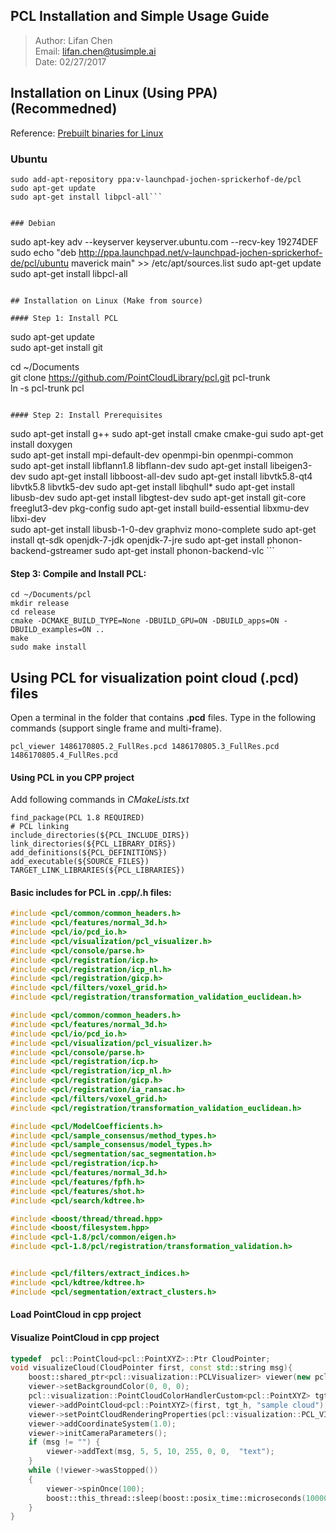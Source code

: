 ## PCL Installation and Simple Usage Guide
> Author: Lifan Chen  
Email: lifan.chen@tusimple.ai    
Date: 02/27/2017


## Installation on Linux (Using PPA) (Recommedned)
Reference: [Prebuilt binaries for Linux](http://pointclouds.org/downloads/linux.html)

### Ubuntu
```
sudo add-apt-repository ppa:v-launchpad-jochen-sprickerhof-de/pcl
sudo apt-get update
sudo apt-get install libpcl-all```


### Debian
```
sudo apt-key adv --keyserver keyserver.ubuntu.com --recv-key 19274DEF
sudo echo "deb http://ppa.launchpad.net/v-launchpad-jochen-sprickerhof-de/pcl/ubuntu maverick main" >> /etc/apt/sources.list
sudo apt-get update
sudo apt-get install libpcl-all

```

## Installation on Linux (Make from source)

#### Step 1: Install PCL
```
sudo apt-get update  
sudo apt-get install git  

cd ~/Documents    
git clone https://github.com/PointCloudLibrary/pcl.git pcl-trunk    
ln -s pcl-trunk pcl    
```

#### Step 2: Install Prerequisites
```
sudo apt-get install g++
sudo apt-get install cmake cmake-gui
sudo apt-get install doxygen   
sudo apt-get install mpi-default-dev openmpi-bin openmpi-common   
sudo apt-get install libflann1.8 libflann-dev
sudo apt-get install libeigen3-dev
sudo apt-get install libboost-all-dev
sudo apt-get install libvtk5.8-qt4 libvtk5.8 libvtk5-dev
sudo apt-get install libqhull*
sudo apt-get install libusb-dev
sudo apt-get install libgtest-dev
sudo apt-get install git-core freeglut3-dev pkg-config
sudo apt-get install build-essential libxmu-dev libxi-dev  
sudo apt-get install libusb-1-0-dev graphviz mono-complete
sudo apt-get install qt-sdk openjdk-7-jdk openjdk-7-jre
sudo apt-get install phonon-backend-gstreamer
sudo apt-get install phonon-backend-vlc ```

#### Step 3: Compile and Install PCL:
```
cd ~/Documents/pcl
mkdir release
cd release
cmake -DCMAKE_BUILD_TYPE=None -DBUILD_GPU=ON -DBUILD_apps=ON -DBUILD_examples=ON ..
make
sudo make install
```


## Using PCL for visualization point cloud (.pcd) files
Open a terminal in the folder that contains __.pcd__ files. Type in the following commands (support single frame and multi-frame).
```
pcl_viewer 1486170805.2_FullRes.pcd 1486170805.3_FullRes.pcd 1486170805.4_FullRes.pcd
```

#### Using PCL in you CPP project
Add following commands in _CMakeLists.txt_
```
find_package(PCL 1.8 REQUIRED)
# PCL linking
include_directories(${PCL_INCLUDE_DIRS})
link_directories(${PCL_LIBRARY_DIRS})
add_definitions(${PCL_DEFINITIONS})
add_executable(${SOURCE_FILES})
TARGET_LINK_LIBRARIES(${PCL_LIBRARIES})
```

#### Basic includes for PCL in .cpp/.h files:
```cpp
#include <pcl/common/common_headers.h>
#include <pcl/features/normal_3d.h>
#include <pcl/io/pcd_io.h>
#include <pcl/visualization/pcl_visualizer.h>
#include <pcl/console/parse.h>
#include <pcl/registration/icp.h>
#include <pcl/registration/icp_nl.h>
#include <pcl/registration/gicp.h>
#include <pcl/filters/voxel_grid.h>
#include <pcl/registration/transformation_validation_euclidean.h>

#include <pcl/common/common_headers.h>
#include <pcl/features/normal_3d.h>
#include <pcl/io/pcd_io.h>
#include <pcl/visualization/pcl_visualizer.h>
#include <pcl/console/parse.h>
#include <pcl/registration/icp.h>
#include <pcl/registration/icp_nl.h>
#include <pcl/registration/gicp.h>
#include <pcl/registration/ia_ransac.h>
#include <pcl/filters/voxel_grid.h>
#include <pcl/registration/transformation_validation_euclidean.h>

#include <pcl/ModelCoefficients.h>
#include <pcl/sample_consensus/method_types.h>
#include <pcl/sample_consensus/model_types.h>
#include <pcl/segmentation/sac_segmentation.h>
#include <pcl/registration/icp.h>
#include <pcl/features/normal_3d.h>
#include <pcl/features/fpfh.h>
#include <pcl/features/shot.h>
#include <pcl/search/kdtree.h>

#include <boost/thread/thread.hpp>
#include <boost/filesystem.hpp>
#include <pcl-1.8/pcl/common/eigen.h>
#include <pcl-1.8/pcl/registration/transformation_validation.h>


#include <pcl/filters/extract_indices.h>
#include <pcl/kdtree/kdtree.h>
#include <pcl/segmentation/extract_clusters.h>
```
#### Load PointCloud in cpp project




#### Visualize PointCloud in cpp project
```cpp
typedef  pcl::PointCloud<pcl::PointXYZ>::Ptr CloudPointer;
void visualizeCloud(CloudPointer first, const std::string msg){
    boost::shared_ptr<pcl::visualization::PCLVisualizer> viewer(new pcl::visualization::PCLVisualizer("3D Viewer"));
    viewer->setBackgroundColor(0, 0, 0);
    pcl::visualization::PointCloudColorHandlerCustom<pcl::PointXYZ> tgt_h (first, 0, 255, 0);
    viewer->addPointCloud<pcl::PointXYZ>(first, tgt_h, "sample cloud");
    viewer->setPointCloudRenderingProperties(pcl::visualization::PCL_VISUALIZER_POINT_SIZE, 1, "sample cloud");
    viewer->addCoordinateSystem(1.0);
    viewer->initCameraParameters();
    if (msg != "") {
        viewer->addText(msg, 5, 5, 10, 255, 0, 0,  "text");
    }
    while (!viewer->wasStopped())
    {
        viewer->spinOnce(100);
        boost::this_thread::sleep(boost::posix_time::microseconds(100000));
    }
}
```
